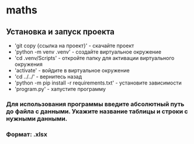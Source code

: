 # maths

## Установка и запуск проекта
- 'git copy {ссылка на проект}' - скачайте проект
- 'python -m venv .venv' - создайте виртуальное окружение
- 'cd .venv/Scripts' - откройте папку для активации виртуального окружения
- 'activate' - войдите в виртуальное окружение
- 'cd ../../' - вернитесь назад
- 'python -m pip install -r requirements.txt' - установите зависимости
- 'program.py' - хапустите программу
 
### Для использования программы введите абсолютный путь до файла с данными. Укажите название таблицы и строки с нужными данными.
### Формат: .xlsx
